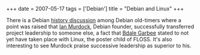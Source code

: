 +++
date = 2007-05-17
tags = ['Debian']
title = "Debian and Linux"
+++

There is a Debian [history discussion] among Debian old-timers where a
point was raised that [Ian Murdock], Debian founder, successfully
transferred project leadership to someone else, a fact that [Bdale
Garbee] stated to not yet have taken place with Linux, the poster child
of FLOSS. It\'s also interesting to see Murdock praise successive
leadership as superior to his.

  [history discussion]: http://wiki.debian.org/DebianHistory?action=AttachFile&do=get&target=debconf4_history_roundtable.txt
  [Ian Murdock]: http://en.wikipedia.org/wiki/Ian_Murdock
  [Bdale Garbee]: http://en.wikipedia.org/wiki/Bdale_Garbee
